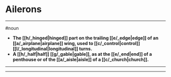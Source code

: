 # Ailerons
---
#noun
- **The [[h/_hinged|hinged]] part on the trailing [[e/_edge|edge]] of an [[a/_airplane|airplane]] wing, used to [[c/_control|control]] [[l/_longitudinal|longitudinal]] turns.**
- **A [[h/_half|half]] [[g/_gable|gable]], as at the [[e/_end|end]] of a penthouse or of the [[a/_aisle|aisle]] of a [[c/_church|church]].**
---
---
